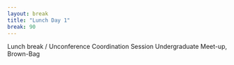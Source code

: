 ```yaml
---
layout: break
title: "Lunch Day 1"
break: 90
---
```


Lunch break / Unconference Coordination Session 
Undergraduate Meet-up, Brown-Bag